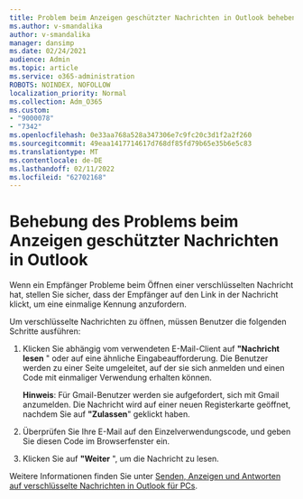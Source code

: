 ```yaml
---
title: Problem beim Anzeigen geschützter Nachrichten in Outlook beheben
ms.author: v-smandalika
author: v-smandalika
manager: dansimp
ms.date: 02/24/2021
audience: Admin
ms.topic: article
ms.service: o365-administration
ROBOTS: NOINDEX, NOFOLLOW
localization_priority: Normal
ms.collection: Adm_O365
ms.custom:
- "9000078"
- "7342"
ms.openlocfilehash: 0e33aa768a528a347306e7c9fc20c3d1f2a2f260
ms.sourcegitcommit: 49eaa1417714617d768df85fd79b65e35b6e5c83
ms.translationtype: MT
ms.contentlocale: de-DE
ms.lasthandoff: 02/11/2022
ms.locfileid: "62702168"
---
```

# <a name="fix-problem-of-viewing-protected-message-in-outlook"></a>Behebung des Problems beim Anzeigen geschützter Nachrichten in Outlook

Wenn ein Empfänger Probleme beim Öffnen einer verschlüsselten Nachricht hat, stellen Sie sicher, dass der Empfänger auf den Link in der Nachricht klickt, um eine einmalige Kennung anzufordern.

Um verschlüsselte Nachrichten zu öffnen, müssen Benutzer die folgenden Schritte ausführen:

1. Klicken Sie abhängig vom verwendeten E-Mail-Client auf **"Nachricht lesen** " oder auf eine ähnliche Eingabeaufforderung. Die Benutzer werden zu einer Seite umgeleitet, auf der sie sich anmelden und einen Code mit einmaliger Verwendung erhalten können.

    **Hinweis**: Für Gmail-Benutzer werden sie aufgefordert, sich mit Gmail anzumelden. Die Nachricht wird auf einer neuen Registerkarte geöffnet, nachdem Sie auf **"Zulassen**" geklickt haben.

2. Überprüfen Sie Ihre E-Mail auf den Einzelverwendungscode, und geben Sie diesen Code im Browserfenster ein.

3. Klicken Sie auf **"Weiter** ", um die Nachricht zu lesen.

Weitere Informationen finden Sie unter [Senden, Anzeigen und Antworten auf verschlüsselte Nachrichten in Outlook für PCs](https://support.microsoft.com/topic/send-view-and-reply-to-encrypted-messages-in-outlook-for-pc-eaa43495-9bbb-4fca-922a-df90dee51980).


